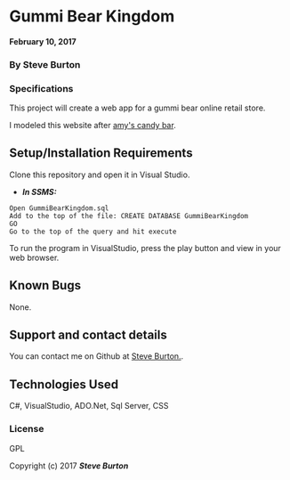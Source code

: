 ﻿# Gummi Bear Kingdom

#### February 10, 2017

### By **Steve Burton**

### Specifications
This project will create a web app for a gummi bear online retail store.

I modeled this website after [amy's candy bar](http://www.amyscandybar.com/).


## Setup/Installation Requirements

Clone this repository and open it in Visual Studio.
* _**In SSMS:**_
```
Open GummiBearKingdom.sql
Add to the top of the file: CREATE DATABASE GummiBearKingdom
GO
Go to the top of the query and hit execute
```
To run the program in VisualStudio, press the play button and view in your web browser.

## Known Bugs

None.

## Support and contact details

You can contact me on Github at [Steve Burton.](https://www.github.com/steve-burton).

## Technologies Used

C#, VisualStudio, ADO.Net, Sql Server, CSS

### License

GPL

Copyright (c) 2017 **_Steve Burton_**
